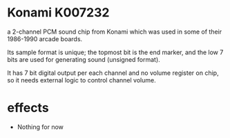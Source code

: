 # Konami K007232

a 2-channel PCM sound chip from Konami which was used in some of their 1986-1990 arcade boards.

Its sample format is unique; the topmost bit is the end marker, and the low 7 bits are used for generating sound (unsigned format).

It has 7 bit digital output per each channel and no volume register on chip, so it needs external logic to control channel volume.

# effects

- Nothing for now
